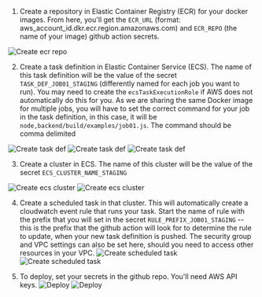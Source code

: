 1. Create a repository in Elastic Container Registry (ECR) for your docker images. 
From here, you'll get the `ECR_URL` (format: aws_account_id.dkr.ecr.region.amazonaws.com) and `ECR_REPO` (the name of your image) github action secrets.

![Create ecr repo](./assets/01-create-ecr-repo.png)

2. Create a task definition in Elastic Container Service (ECS). The name of this task definition will be the value of the secret `TASK_DEF_JOB01_STAGING` (differently named for each job you want to run). You may need to create the `ecsTaskExecutionRole` if AWS does not automatically do this for you.  As we are sharing the same Docker image for multiple jobs, you will have to set the correct command for your job in the task definition, in this case, it will be `node,backend/build/examples/job01.js`. The command should be comma delimited

![Create task def](./assets/02-create-task-definition.png)
![Create task def](./assets/03-create-task-definition.png)
![Create task def](./assets/04-edit-container-config.png)


3. Create a cluster in ECS. The name of this cluster will be the value of the secret `ECS_CLUSTER_NAME_STAGING`

![Create ecs cluster](./assets/05-create-ecs-cluster.png)
![Create ecs cluster](./assets/06-create-ecs-cluster.png)

4. Create a scheduled task in that cluster. This will automatically create a cloudwatch event rule that runs your task. Start the name of rule with the prefix that you will set in the secret `RULE_PREFIX_JOB01_STAGING` -- this is the prefix that the github action will look for to determine the rule to update, when your new task definition is pushed. 
The security group and VPC settings can also be set here, should you need to access other resources in your VPC.
![Create scheduled task](./assets/08-create-scheduled-task.png)
![Create scheduled task](./assets/07-view-scheduled-rule.png)

5. To deploy, set your secrets in the github repo. You'll need AWS API keys.
![Deploy](./assets/09-set-secrets.png)
![Deploy](./assets/10-view-actions.png)